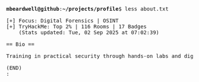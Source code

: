 <pre>

<strong>mbeardwell@github</strong>:<strong>~/projects/profile</strong>$ less about.txt

[+] Focus: Digital Forensics | OSINT
[+] TryHackMe: Top 2% | 116 Rooms | 17 Badges
    (Stats updated: Tue, 02 Sep 2025 at 07:02:39)

== Bio ==

Training in practical security through hands-on labs and digital investigations.

(END)
:
</pre>

